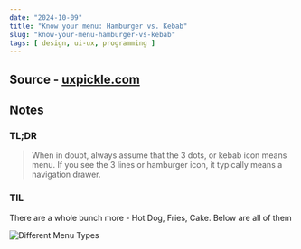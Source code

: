 ```yaml
---
date: "2024-10-09"
title: "Know your menu: Hamburger vs. Kebab"
slug: "know-your-menu-hamburger-vs-kebab"
tags: [ design, ui-ux, programming ]
---
```




## Source - [uxpickle.com][1]

## Notes

### TL;DR

> When in doubt, always assume that the 3 dots, or kebab icon means menu. If you see the 3 lines or hamburger icon, it typically means a navigation drawer.

### TIL

There are a whole bunch more - Hot Dog, Fries, Cake. Below are all of them

![Different Menu Types][2]



   [1]: https://uxpickle.com/know-your-menu-hamburger-vs-kebab/
   [2]: https://i.sstatic.net/OsXnO.png
